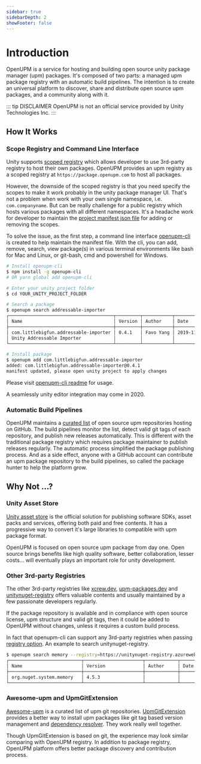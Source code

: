 ```yaml
---
sidebar: true
sidebarDepth: 2
showFooter: false
---
```

# Introduction

OpenUPM is a service for hosting and building open source unity package manager (upm) packages. It's composed of two parts: a managed upm package registry with an automatic build pipelines. The intention is to create an universal platform to discover, share and distribute open source upm packages, and a community along with it.

::: tip DISCLAIMER
OpenUPM is not an official service provided by Unity Technologies Inc.
:::

## How It Works

### Scope Registry and Command Line Interface

Unity supports [scoped registry](https://docs.unity3d.com/Manual/upm-scoped.html) which allows developer to use 3rd-party registry to host their own packages. OpenUPM provides an upm registry as a scoped registry at `https://package.openupm.com` to host all packages.

However, the downside of the scoped registry is that you need specify the scopes to make it work probably in the unity package manager UI. That's not a problem when work with your own single namespace, i.e. `com.companyname`. But can be really challenge for a public registry which hosts various packages with all different namespaces. It's a headache work for developer to maintain the [project manifest json file](https://docs.unity3d.com/Manual/upm-manifestPrj.html) for adding or removing the scopes.

To solve the issue, as the first step, a command line interface [openupm-cli](https://github.com/openupm/openupm-cli) is created to help maintain the manifest file. With the cli, you can add, remove, search, view package(s) in various terminal environments like bash for Mac and Linux, or git-bash, cmd and powershell for Windows.

```sh
# Install openupm-cli
$ npm install -g openupm-cli
# OR yarn global add openupm-cli

# Enter your unity project folder
$ cd YOUR_UNITY_PROJECT_FOLDER

# Search a package
$ openupm search addressable-importer
┌───────────────────────────────────────┬─────────┬───────────┬────────────┐
│ Name                                  │ Version │ Author    │ Date       │
├───────────────────────────────────────┼─────────┼───────────┼────────────┤
│ com.littlebigfun.addressable-importer │ 0.4.1   │ Favo Yang │ 2019-11-25 │
│ Unity Addressable Importer            │         │           │            │
└───────────────────────────────────────┴─────────┴───────────┴────────────┘

# Install package
$ openupm add com.littlebigfun.addressable-importer
added: com.littlebigfun.addressable-importer@0.4.1
manifest updated, please open unity project to apply changes
```

Please visit [openupm-cli readme](https://github.com/openupm/openupm-cli#openupm-cli) for usage.

A seamlessly unity editor integration may come in 2020.

### Automatic Build Pipelines

OpenUPM maintains a [curated list](https://github.com/openupm/openupm/tree/master/data/packages) of open source upm repositories hosting on GitHub. The build pipelines monitor the list, detect valid git tags of each repository, and publish new releases automatically. This is different with the traditional package registry which requires package maintainer to publish releases regularly. The automatic process simplified the package publishing process. And as a side effect, anyone with a GitHub account can contribute an upm package repository to the build pipelines, so called the package hunter to help the platform grow.

## Why Not ...?

### Unity Asset Store

[Unity asset store](https://assetstore.unity.com/) is the official solution for publishing software SDKs, asset packs and services, offering both paid and free contents. It has a progressive way to convert it's large libraries to compatible with upm package format.

OpenUPM is focused on open source upm package from day one. Open source brings benefits like high quality software, better collaboration, lesser costs... will eventually plays an important role for unity development.

### Other 3rd-party Registries

The other 3rd-party registries like [xcrew.dev](https://xcrew.dev/), [upm-packages.dev](https://upm-packages.dev/) and [unitynuget-registry](https://unitynuget-registry.azurewebsites.net) offers valuable contents and usually maintained by a few passionate developers regularly.

If the package repository is available and in compliance with open source license, upm structure and valid git tags, then it could be added to OpenUPM without changes, unless it requires a custom build process.

In fact that openupm-cli can support any 3rd-party registries when passing [registry option](https://github.com/openupm/openupm-cli#command-options). An example to search unitynuget-registry.

```sh
$ openupm search memory --registry=https://unitynuget-registry.azurewebsites.net
┌───────────────────────────┬──────────────────────┬────────────┬──────────┐
│ Name                      │ Version              │ Author     │ Date     │
├───────────────────────────┼──────────────────────┼────────────┼──────────┤
│ org.nuget.system.memory   │ 4.5.3                │            │          │
└───────────────────────────┴──────────────────────┴────────────┴──────────┘
```

### Awesome-upm and UpmGitExtension

[Awesome-upm](https://github.com/starikcetin/awesome-upm) is a curated list of upm git repositories. [UpmGitExtension](https://github.com/mob-sakai/UpmGitExtension) provides a better way to install upm packages like git tag based version management and [dependency resolver](https://github.com/mob-sakai/GitDependencyResolverForUnity). They work really well together.

Though UpmGitExtension is based on git, the experience may look similar comparing with OpenUPM registry. In addition to package registry, OpenUPM platform offers better package discovery and contribution process.
